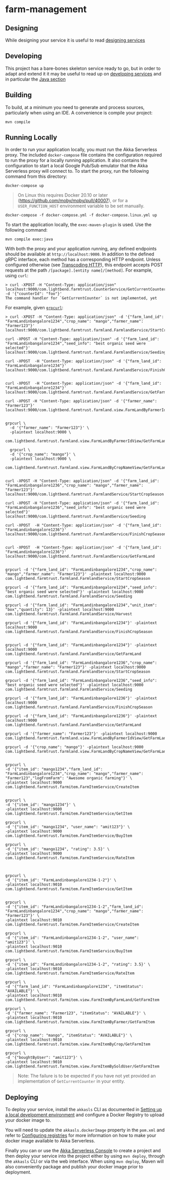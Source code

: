 # farm-management


## Designing

While designing your service it is useful to read [designing services](https://developer.lightbend.com/docs/akka-serverless/designing/index.html)


## Developing

This project has a bare-bones skeleton service ready to go, but in order to adapt and
extend it it may be useful to read up on [developing services](https://developer.lightbend.com/docs/akka-serverless/developing/index.html)
and in particular the [Java section](https://developer.lightbend.com/docs/akka-serverless/java-services/index.html)


## Building

To build, at a minimum you need to generate and process sources, particularly when using an IDE.
A convenience is compile your project:

```
mvn compile
```


## Running Locally

In order to run your application locally, you must run the Akka Serverless proxy. The included `docker-compose` file contains the configuration required to run the proxy for a locally running application.
It also contains the configuration to start a local Google Pub/Sub emulator that the Akka Serverless proxy will connect to.
To start the proxy, run the following command from this directory:


```
docker-compose up
```


> On Linux this requires Docker 20.10 or later (https://github.com/moby/moby/pull/40007),
> or for a `USER_FUNCTION_HOST` environment variable to be set manually.

```
docker-compose -f docker-compose.yml -f docker-compose.linux.yml up
```

To start the application locally, the `exec-maven-plugin` is used. Use the following command:

```
mvn compile exec:java
```

With both the proxy and your application running, any defined endpoints should be available at `http://localhost:9000`. In addition to the defined gRPC interface, each method has a corresponding HTTP endpoint. Unless configured otherwise (see [Transcoding HTTP](https://docs.lbcs.dev/js-services/proto.html#_transcoding_http)), this endpoint accepts POST requests at the path `/[package].[entity name]/[method]`. For example, using `curl`:

```
> curl -XPOST -H "Content-Type: application/json" localhost:9000/com.lightbend.farmtrust.CounterService/GetCurrentCounter -d '{"counterId": "foo"}'
The command handler for `GetCurrentCounter` is not implemented, yet
```

For example, given [`grpcurl`](https://github.com/fullstorydev/grpcurl):

```shell
> curl -XPOST -H "Content-Type: application/json" -d '{"farm_land_id": "FarmLandinbangalore1234","crop_name": "mango","farmer_name": "Farmer123"}' localhost:9000/com.lightbend.farmtrust.farmland.FarmlandService/StartCropSeason

curl -XPOST -H "Content-Type: application/json" -d '{"farm_land_id": "FarmLandinbangalore1234","seed_info": "best organic seed were selected"}' localhost:9000/com.lightbend.farmtrust.farmland.FarmlandService/Seeding

curl -XPOST  -H "Content-Type: application/json" -d '{"farm_land_id": "FarmLandinbangalore1234"}' localhost:9000/com.lightbend.farmtrust.farmland.FarmlandService/FinishCropSeason


curl -XPOST  -H "Content-Type: application/json" -d '{"farm_land_id": "FarmLandinbangalore1234"}' localhost:9000/com.lightbend.farmtrust.farmland.FarmlandService/GetFarmLand

curl -XPOST -H "Content-Type: application/json" -d '{"farmer_name": "Farmer123"}' localhost:9000/com.lightbend.farmtrust.farmland.view.FarmLandByFarmerIdView/GetFarmLandByFarmerId


grpcurl \
  -d '{"farmer_name": "Farmer123"}' \
  -plaintext localhost:9000 \
  com.lightbend.farmtrust.farmland.view.FarmLandByFarmerIdView/GetFarmLandByFarmerId

  grpcurl \
  -d '{"crop_name": "mango"}' \
  -plaintext localhost:9000 \
  com.lightbend.farmtrust.farmland.view.FarmLandByCropNameView/GetFarmLandByCropName


curl -XPOST -H "Content-Type: application/json" -d '{"farm_land_id": "FarmLandinbangalore1236","crop_name": "mango","farmer_name": "Farmer123"}' localhost:9000/com.lightbend.farmtrust.FarmlandService/StartCropSeason

curl -XPOST -H "Content-Type: application/json" -d '{"farm_land_id": "FarmLandinbangalore1236","seed_info": "best organic seed were selected"}' localhost:9000/com.lightbend.farmtrust.FarmlandService/Seeding

curl -XPOST  -H "Content-Type: application/json" -d '{"farm_land_id": "FarmLandinbangalore1236"}' localhost:9000/com.lightbend.farmtrust.FarmlandService/FinishCropSeason


curl -XPOST  -H "Content-Type: application/json" -d '{"farm_land_id": "FarmLandinbangalore1236"}' localhost:9000/com.lightbend.farmtrust.FarmlandService/GetFarmLand


grpcurl -d '{"farm_land_id": "FarmLandinbangalore1234","crop_name": "mango","farmer_name": "Farmer123"}' -plaintext localhost:9000 com.lightbend.farmtrust.farmland.FarmlandService/StartCropSeason

grpcurl -d '{"farm_land_id": "FarmLandinbangalore1234","seed_info": "best organic seed were selected"}' -plaintext localhost:9000 com.lightbend.farmtrust.farmland.FarmlandService/Seeding

grpcurl -d '{"farm_land_id": "FarmLandinbangalore1234","unit_item": "box","quantity": 13}' -plaintext localhost:9000 com.lightbend.farmtrust.farmland.FarmlandService/Harvest

grpcurl -d '{"farm_land_id": "FarmLandinbangalore1234"}' -plaintext localhost:9000 com.lightbend.farmtrust.farmland.FarmlandService/FinishCropSeason


grpcurl -d '{"farm_land_id": "FarmLandinbangalore1234"}' -plaintext localhost:9000 com.lightbend.farmtrust.farmland.FarmlandService/GetFarmLand

grpcurl -d '{"farm_land_id": "FarmLandinbangalore1236","crop_name": "mango","farmer_name": "Farmer123"}' -plaintext localhost:9000 com.lightbend.farmtrust.farmland.FarmlandService/StartCropSeason

grpcurl -d '{"farm_land_id": "FarmLandinbangalore1236","seed_info": "best organic seed were selected"}' -plaintext localhost:9000 com.lightbend.farmtrust.farmland.FarmlandService/Seeding

grpcurl -d '{"farm_land_id": "FarmLandinbangalore1236"}' -plaintext localhost:9000 com.lightbend.farmtrust.farmland.FarmlandService/FinishCropSeason

grpcurl -d '{"farm_land_id": "FarmLandinbangalore1236"}' -plaintext localhost:9000 com.lightbend.farmtrust.farmland.FarmlandService/GetFarmLand

grpcurl -d '{"farmer_name": "Farmer123"}' -plaintext localhost:9000 com.lightbend.farmtrust.farmland.view.FarmLandByFarmerIdView/GetFarmLandByFarmerId

grpcurl -d '{"crop_name": "mango"}' -plaintext localhost:9000 com.lightbend.farmtrust.farmland.view.FarmLandByCropNameView/GetFarmLandByCropName


grpcurl \
-d '{"item_id": "mango1234","farm_land_id": "FarmLandinbangalore1234","crop_name": "mango","farmer_name": "Farmer123","logFromFarm": "Awesome organic farming"}' \
-plaintext localhost:9000 com.lightbend.farmtrust.farmitem.FarmItemService/CreateItem


grpcurl \
-d '{"item_id": "mango1234"}' \
-plaintext localhost:9000 com.lightbend.farmtrust.farmitem.FarmItemService/GetItem

grpcurl \
-d '{"item_id": "mango1234", "user_name": "amit123"}' \
-plaintext localhost:9000 com.lightbend.farmtrust.farmitem.FarmItemService/BuyItem

grpcurl \
-d '{"item_id": "mango1234", "rating": 3.5}' \
-plaintext localhost:9000 com.lightbend.farmtrust.farmitem.FarmItemService/RateItem



grpcurl \
-d '{"item_id": "FarmLandinbangalore1234-1-2"}' \
-plaintext localhost:9010 com.lightbend.farmtrust.farmitem.FarmItemService/GetItem


grpcurl \
-d '{"item_id": "FarmLandinbangalore1234-1-2","farm_land_id": "FarmLandinbangalore1234","crop_name": "mango","farmer_name": "Farmer123"}' \
-plaintext localhost:9010 com.lightbend.farmtrust.farmitem.FarmItemService/CreateItem

grpcurl \
-d '{"item_id": "FarmLandinbangalore1234-1-2", "user_name": "amit123"}' \
-plaintext localhost:9010 com.lightbend.farmtrust.farmitem.FarmItemService/BuyItem

grpcurl \
-d '{"item_id": "FarmLandinbangalore1234-1-2", "rating": 3.5}' \
-plaintext localhost:9010 com.lightbend.farmtrust.farmitem.FarmItemService/RateItem

grpcurl \
-d '{"farm_land_id": "FarmLandinbangalore1234", "itemStatus": "AVAILABLE"}' \
-plaintext localhost:9010 com.lightbend.farmtrust.farmitem.view.FarmItemByFarmLand/GetFarmItem

grpcurl \
-d '{"farmer_name": "Farmer123", "itemStatus": "AVAILABLE"}' \
-plaintext localhost:9010 com.lightbend.farmtrust.farmitem.view.FarmItemByFarmer/GetFarmItem

grpcurl \
-d '{"crop_name": "mango", "itemStatus": "AVAILABLE"}' \
-plaintext localhost:9010 com.lightbend.farmtrust.farmitem.view.FarmItemByCrop/GetFarmItem

grpcurl \
-d '{"boughtByUser": "amit123"}' \
-plaintext localhost:9010 com.lightbend.farmtrust.farmitem.view.FarmItemBySoldUser/GetFarmItem

```

> Note: The failure is to be expected if you have not yet provided an implementation of `GetCurrentCounter` in
> your entity.


## Deploying

To deploy your service, install the `akkasls` CLI as documented in
[Setting up a local development environment](https://developer.lightbend.com/docs/akka-serverless/getting-started/set-up-development-env.html)
and configure a Docker Registry to upload your docker image to.

You will need to update the `akkasls.dockerImage` property in the `pom.xml` and refer to
[Configuring registries](https://developer.lightbend.com/docs/akka-serverless/deploying/registries.html)
for more information on how to make your docker image available to Akka Serverless.

Finally you can or use the [Akka Serverless Console](https://console.akkaserverless.com)
to create a project and then deploy your service into the project either by using `mvn deploy`,
through the `akkasls` CLI or via the web interface. When using `mvn deploy`, Maven will also
conveniently package and publish your docker image prior to deployment.
